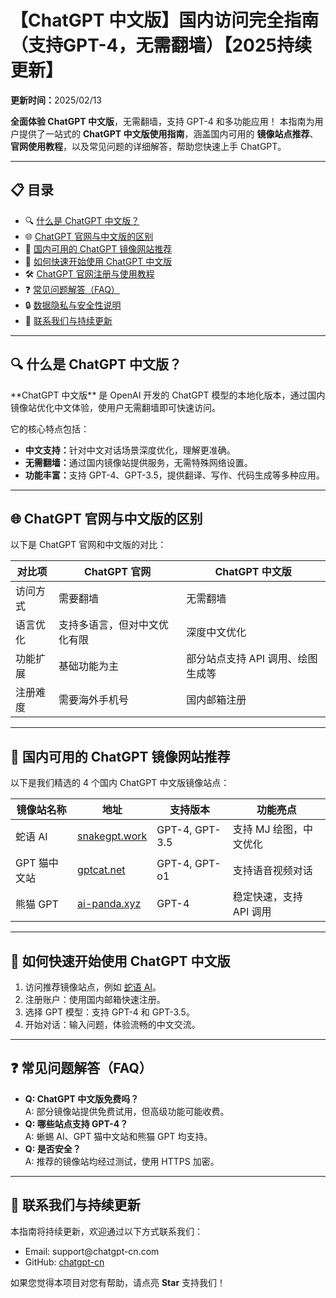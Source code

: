 <h1>【ChatGPT 中文版】国内访问完全指南（支持GPT-4，无需翻墙）【2025持续更新】</h1>

<p><strong>更新时间：</strong>2025/02/13</p>

<p><strong>全面体验 ChatGPT 中文版</strong>，无需翻墙，支持 GPT-4 和多功能应用！  
本指南为用户提供了一站式的 <strong>ChatGPT 中文版使用指南</strong>，涵盖国内可用的 <strong>镜像站点推荐</strong>、<strong>官网使用教程</strong>，以及常见问题的详细解答，帮助您快速上手 ChatGPT。</p>

---

<h2>📋 目录</h2>
<ul>
    <li>🔍 <a href="#what-is-chatgpt-cn">什么是 ChatGPT 中文版？</a></li>
    <li>🌐 <a href="#difference-cn-official">ChatGPT 官网与中文版的区别</a></li>
    <li>📌 <a href="#mirror-sites-recommendation">国内可用的 ChatGPT 镜像网站推荐</a></li>
    <li>🚀 <a href="#how-to-start-chatgpt-cn">如何快速开始使用 ChatGPT 中文版</a></li>
    <li>🛠️ <a href="#official-registration-tutorial">ChatGPT 官网注册与使用教程</a></li>
    <li>❓ <a href="#faq-section">常见问题解答（FAQ）</a></li>
    <li>🔒 <a href="#data-privacy-and-security">数据隐私与安全性说明</a></li>
    <li>📧 <a href="#contact-and-updates">联系我们与持续更新</a></li>
</ul>

---

<h2 id="what-is-chatgpt-cn">🔍 什么是 ChatGPT 中文版？</h2>
<p>**ChatGPT 中文版** 是 OpenAI 开发的 ChatGPT 模型的本地化版本，通过国内镜像站优化中文体验，使用户无需翻墙即可快速访问。</p>
<p>它的核心特点包括：</p>
<ul>
    <li><strong>中文支持：</strong>针对中文对话场景深度优化，理解更准确。</li>
    <li><strong>无需翻墙：</strong>通过国内镜像站提供服务，无需特殊网络设置。</li>
    <li><strong>功能丰富：</strong>支持 GPT-4、GPT-3.5，提供翻译、写作、代码生成等多种应用。</li>
</ul>

---

<h2 id="difference-cn-official">🌐 ChatGPT 官网与中文版的区别</h2>
<p>以下是 ChatGPT 官网和中文版的对比：</p>
<table>
    <thead>
        <tr>
            <th>对比项</th>
            <th>ChatGPT 官网</th>
            <th>ChatGPT 中文版</th>
        </tr>
    </thead>
    <tbody>
        <tr>
            <td>访问方式</td>
            <td>需要翻墙</td>
            <td>无需翻墙</td>
        </tr>
        <tr>
            <td>语言优化</td>
            <td>支持多语言，但对中文优化有限</td>
            <td>深度中文优化</td>
        </tr>
        <tr>
            <td>功能扩展</td>
            <td>基础功能为主</td>
            <td>部分站点支持 API 调用、绘图生成等</td>
        </tr>
        <tr>
            <td>注册难度</td>
            <td>需要海外手机号</td>
            <td>国内邮箱注册</td>
        </tr>
    </tbody>
</table>

---

<h2 id="mirror-sites-recommendation">📌 国内可用的 ChatGPT 镜像网站推荐</h2>
<p>以下是我们精选的 4 个国内 ChatGPT 中文版镜像站点：</p>
<table>
    <thead>
        <tr>
            <th>镜像站名称</th>
            <th>地址</th>
            <th>支持版本</th>
            <th>功能亮点</th>
        </tr>
    </thead>
    <tbody>
        <tr>
            <td>蛇语 AI</td>
            <td><a href="https://snakegpt.work" target="_blank">snakegpt.work</a></td>
            <td>GPT-4, GPT-3.5</td>
            <td>支持 MJ 绘图，中文优化</td>
        </tr>
        <tr>
            <td>GPT 猫中文站</td>
            <td><a href="https://gptcat.net" target="_blank">gptcat.net</a></td>
            <td>GPT-4, GPT-o1</td>
            <td>支持语音视频对话</td>
        </tr>
        <tr>
            <td>熊猫 GPT</td>
            <td><a href="https://ai-panda.xyz/login?invite_code=34137c47" target="_blank">ai-panda.xyz</a></td>
            <td>GPT-4</td>
            <td>稳定快速，支持 API 调用</td>
        </tr>
    </tbody>
</table>

---

<h2 id="how-to-start-chatgpt-cn">🚀 如何快速开始使用 ChatGPT 中文版</h2>
<ol>
    <li>访问推荐镜像站点，例如 <a href="https://snakegpt.work" target="_blank">蛇语 AI</a>。</li>
    <li>注册账户：使用国内邮箱快速注册。</li>
    <li>选择 GPT 模型：支持 GPT-4 和 GPT-3.5。</li>
    <li>开始对话：输入问题，体验流畅的中文交流。</li>
</ol>

---

<h2 id="faq-section">❓ 常见问题解答（FAQ）</h2>
<ul>
    <li><strong>Q: ChatGPT 中文版免费吗？</strong><br>A: 部分镜像站提供免费试用，但高级功能可能收费。</li>
    <li><strong>Q: 哪些站点支持 GPT-4？</strong><br>A: 蜥蜴 AI、GPT 猫中文站和熊猫 GPT 均支持。</li>
    <li><strong>Q: 是否安全？</strong><br>A: 推荐的镜像站均经过测试，使用 HTTPS 加密。</li>
</ul>

---

<h2 id="contact-and-updates">📧 联系我们与持续更新</h2>
<p>本指南将持续更新，欢迎通过以下方式联系我们：</p>
<ul>
    <li>Email: support@chatgpt-cn.com</li>
    <li>GitHub: <a href="https://github.com/chatgpt-cn" target="_blank">chatgpt-cn</a></li>
</ul>
<p>如果您觉得本项目对您有帮助，请点亮 <strong>Star</strong> 支持我们！</p>

